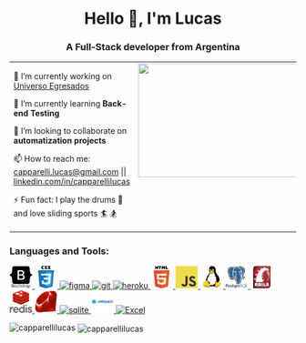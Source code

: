   <h1 align="center">Hello 👋, I'm Lucas</h1>
  <h3 align="center">A Full-Stack developer from Argentina</h3>
  
  <table>
  <tr>
    <td valign="top">
  <div class="container" align="left" >
 
   🔭 I’m currently working on [Universo Egresados](http://universo-egresados.herokuapp.com/)
 
   🌱 I’m currently learning **Back-end Testing**
 
   👯 I’m looking to collaborate on **automatization projects**
 
   📫 How to reach me: capparelli.lucas@gmail.com ||  [linkedin.com/in/capparellilucas](https://www.linkedin.com/in/capparellilucas)
 
   ⚡ Fun fact: I play the drums 🥁 and love sliding sports 🏄‍  🏂
 
 </div>
    </td>
    <td valign="top">
 <div align="right">
  <img src="https://media.giphy.com/media/26tn33aiTi1jkl6H6/giphy.gif" width="360" height="200" frameBorder="0">
 </div>
    </td>
    </table>
      
 <h3 align="left">Languages and Tools:</h3>
<p align="left"> <a href="https://getbootstrap.com" target="_blank" rel="noreferrer"> <img src="https://raw.githubusercontent.com/devicons/devicon/master/icons/bootstrap/bootstrap-plain-wordmark.svg" alt="bootstrap" width="40" height="40"/> </a> <a href="https://www.w3schools.com/css/" target="_blank" rel="noreferrer"> <img src="https://raw.githubusercontent.com/devicons/devicon/master/icons/css3/css3-original-wordmark.svg" alt="css3" width="40" height="40"/> </a> <a href="https://www.figma.com/" target="_blank" rel="noreferrer"> <img src="https://www.vectorlogo.zone/logos/figma/figma-icon.svg" alt="figma" width="40" height="40"/> </a> <a href="https://git-scm.com/" target="_blank" rel="noreferrer"> <img src="https://www.vectorlogo.zone/logos/git-scm/git-scm-icon.svg" alt="git" width="40" height="40"/> </a> <a href="https://heroku.com" target="_blank" rel="noreferrer"> <img src="https://www.vectorlogo.zone/logos/heroku/heroku-icon.svg" alt="heroku" width="40" height="40"/> </a> <a href="https://www.w3.org/html/" target="_blank" rel="noreferrer"> <img src="https://raw.githubusercontent.com/devicons/devicon/master/icons/html5/html5-original-wordmark.svg" alt="html5" width="40" height="40"/> </a> <a href="https://developer.mozilla.org/en-US/docs/Web/JavaScript" target="_blank" rel="noreferrer"> <img src="https://raw.githubusercontent.com/devicons/devicon/master/icons/javascript/javascript-original.svg" alt="javascript" width="40" height="40"/> </a> <a href="https://www.linux.org/" target="_blank" rel="noreferrer"> <img src="https://raw.githubusercontent.com/devicons/devicon/master/icons/linux/linux-original.svg" alt="linux" width="40" height="40"/> </a> <a href="https://www.postgresql.org" target="_blank" rel="noreferrer"> <img src="https://raw.githubusercontent.com/devicons/devicon/master/icons/postgresql/postgresql-original-wordmark.svg" alt="postgresql" width="40" height="40"/> </a> <a href="https://rubyonrails.org" target="_blank" rel="noreferrer"> <img src="https://raw.githubusercontent.com/devicons/devicon/master/icons/rails/rails-original-wordmark.svg" alt="rails" width="40" height="40"/> </a> <a href="https://redis.io" target="_blank" rel="noreferrer"> <img src="https://raw.githubusercontent.com/devicons/devicon/master/icons/redis/redis-original-wordmark.svg" alt="redis" width="40" height="40"/> </a> <a href="https://www.ruby-lang.org/en/" target="_blank" rel="noreferrer"> <img src="https://raw.githubusercontent.com/devicons/devicon/master/icons/ruby/ruby-original.svg" alt="ruby" width="40" height="40"/> </a> <a href="https://www.sqlite.org/" target="_blank" rel="noreferrer"> <img src="https://www.vectorlogo.zone/logos/sqlite/sqlite-icon.svg" alt="sqlite" width="40" height="40"/> </a> <a href="https://webpack.js.org" target="_blank" rel="noreferrer"> <img src="https://raw.githubusercontent.com/devicons/devicon/d00d0969292a6569d45b06d3f350f463a0107b0d/icons/webpack/webpack-original-wordmark.svg" alt="webpack" width="40" height="40"/> </a> <a href="https://www.microsoft.com/es-es/microsoft-365/excel" target="_blank" rel="noreferrer"> <img src="https://raw.githubusercontent.com/sempostma/office365-icons/master/png/256/excel.png" alt="Excel" width="40" height="40"/> </a> </p>

<p><img align="left" src="https://github-readme-stats.vercel.app/api/top-langs?username=capparellilucas&show_icons=true&locale=en&layout=compact" alt="capparellilucas" /></p>



<p>&nbsp;<img align="center" src="https://github-readme-stats.vercel.app/api?username=capparellilucas&show_icons=true&locale=en" alt="capparellilucas" /></p>
